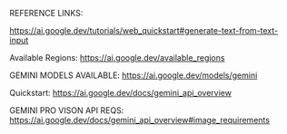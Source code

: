 


REFERENCE LINKS: 

https://ai.google.dev/tutorials/web_quickstart#generate-text-from-text-input

Available Regions:
https://ai.google.dev/available_regions

GEMINI MODELS AVAILABLE:
https://ai.google.dev/models/gemini

Quickstart:
https://ai.google.dev/docs/gemini_api_overview

GEMINI PRO VISON API REQS: 
https://ai.google.dev/docs/gemini_api_overview#image_requirements
